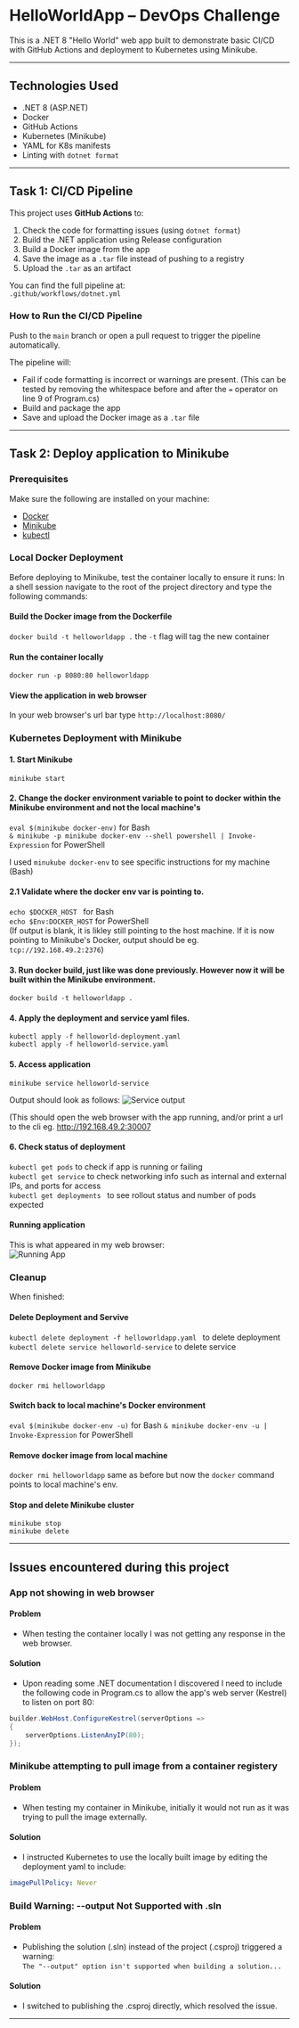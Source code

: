 # HelloWorldApp – DevOps Challenge

This is a .NET 8 "Hello World" web app built to demonstrate basic CI/CD with GitHub Actions and deployment to Kubernetes using Minikube.

---

## Technologies Used

- .NET 8 (ASP.NET)
- Docker
- GitHub Actions
- Kubernetes (Minikube)
- YAML for K8s manifests
- Linting with `dotnet format`

---

## Task 1: CI/CD Pipeline

This project uses **GitHub Actions** to:

1. Check the code for formatting issues (using `dotnet format`)
2. Build the .NET application using Release configuration
3. Build a Docker image from the app
4. Save the image as a `.tar` file instead of pushing to a registry
5. Upload the `.tar` as an artifact

You can find the full pipeline at:  
`.github/workflows/dotnet.yml`


### How to Run the CI/CD Pipeline

Push to the `main` branch or open a pull request to trigger the pipeline automatically.

The pipeline will:
- Fail if code formatting is incorrect or warnings are present.
  (This can be tested by removing the whitespace before and after the `=` operator on line 9 of Program.cs)
- Build and package the app
- Save and upload the Docker image as a `.tar` file

---

## Task 2: Deploy application to Minikube

### Prerequisites

Make sure the following are installed on your machine:

- [Docker](https://docs.docker.com/get-docker/)
- [Minikube](https://minikube.sigs.k8s.io/docs/start/)
- [kubectl](https://kubernetes.io/docs/tasks/tools/)

### Local Docker Deployment

Before deploying to Minikube, test the container locally to ensure it runs:
In a shell session navigate to the root of the project directory and type the following commands:

#### Build the Docker image from the Dockerfile
```docker build -t helloworldapp .``` the `-t` flag will tag the new container

#### Run the container locally
```docker run -p 8080:80 helloworldapp```

#### View the application in web browser
In your web browser's url bar type ```http://localhost:8080/```

### Kubernetes Deployment with Minikube


#### 1. Start Minikube
```minikube start```

#### 2. Change the docker environment variable to point to docker within the Minikube environment and not the local machine's
```eval $(minikube docker-env)``` for Bash  
```& minikube -p minikube docker-env --shell powershell | Invoke-Expression``` for PowerShell  

I used ```minukube docker-env``` to see specific instructions for my machine (Bash)

#### 2.1 Validate where the docker env var is pointing to.
```echo $DOCKER_HOST ``` for Bash   
```echo $Env:DOCKER_HOST``` for PowerShell   
(If output is blank, it is likley still pointing to the host machine. If it is now pointing to Minikube's Docker, output should be eg. `tcp://192.168.49.2:2376`)

#### 3. Run docker build, just like was done previously. However now it will be built within the Minikube environment.
```docker build -t helloworldapp .```

#### 4. Apply the deployment and service yaml files.
```kubectl apply -f helloworld-deployment.yaml```  
```kubectl apply -f helloworld-service.yaml```

#### 5. Access application
```minikube service helloworld-service```

Output should look as follows:
![Service output](screenshots/minicube_service.png)

(This should open the web browser with the app running, and/or print a url to the cli eg. http://192.168.49.2:30007

#### 6. Check status of deployment
```kubectl get pods``` to check if app is running or failing  
```kubectl get service``` to check networking info such as internal and external IPs, and ports for access  
```kubectl get deployments ``` to see rollout status and number of pods expected

#### Running application

This is what appeared in my web browser:   
![Running App](screenshots/running_app.png)

### Cleanup
When finished:

#### Delete Deployment and Servive

```kubectl delete deployment -f helloworldapp.yaml ``` to delete deployment  
```kubectl delete service helloworld-service``` to delete service

#### Remove Docker image from Minikube
```docker rmi helloworldapp```

#### Switch back to local machine's Docker environment
```eval $(minikube docker-env -u)``` for Bash
```& minikube docker-env -u | Invoke-Expression``` for PowerShell

#### Remove docker image from local machine
```docker rmi helloworldapp``` 
same as before but now the ```docker``` command points to local machine's env.

#### Stop and delete Minikube cluster
```minikube stop```  
```minikube delete```

---

## Issues encountered during this project

### App not showing in web browser
#### Problem
- When testing the container locally I was not getting any response in the web browser.
#### Solution
- Upon reading some .NET documentation I discovered I need to include the following code in Program.cs to allow the app's web server (Kestrel) to listen on port 80:

```csharp
builder.WebHost.ConfigureKestrel(serverOptions =>
{
    serverOptions.ListenAnyIP(80);
});
```

### Minikube attempting to pull image from a container registery
#### Problem
- When testing my container in Minikube, initially it would not run as it was trying to pull the image externally.
#### Solution
- I instructed Kubernetes to use the locally built image by editing the deployment yaml to include:

```yaml
imagePullPolicy: Never
```

### Build Warning: --output Not Supported with .sln
#### Problem
- Publishing the solution (.sln) instead of the project (.csproj) triggered a warning:   
`The "--output" option isn't supported when building a solution...`
#### Solution
- I switched to publishing the .csproj directly, which resolved the issue.
---